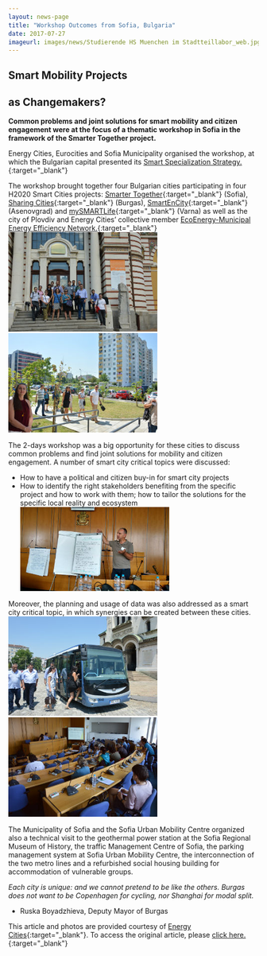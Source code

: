 ```yaml
---
layout: news-page
title: "Workshop Outcomes from Sofia, Bulgaria"
date: 2017-07-27
imageurl: images/news/Studierende HS Muenchen im Stadtteillabor_web.jpg
---
```


<div class="multiline">
<h2><span class="ornament-news">Smart Mobility Projects </span></h2>
<h2><span class="ornament-news">as Changemakers?</span></h2>
</div>

**Common problems and joint solutions for smart mobility and citizen engagement were at the focus of a thematic workshop in Sofia in the framework of the Smarter Together project.**

Energy Cities, Eurocities and Sofia Municipality organised the workshop, at which the Bulgarian capital presented its [Smart Specialization Strategy.](http://www.sofia-da.eu/en/strategic-documents/innovation-strategy-for-smart-specialization-of-sofia.html){:target="_blank"} 

The workshop brought together four Bulgarian cities participating in four H2020 Smart Cities projects: [Smarter Together](http://smarter-together.eu/){:target="_blank"} (Sofia), [Sharing Cities](http://www.sharingcities.eu/){:target="_blank"} (Burgas), [SmartEnCity](http://smartencity.eu/){:target="_blank"} (Asenovgrad) and [mySMARTLife](https://www.mysmartlife.eu/mysmartlife/){:target="_blank"} (Varna) as well as the city of Plovdiv and Energy Cities’ collective member [EcoEnergy-Municipal Energy Efficiency Network.](http://www.ecoenergy-bg.net/en){:target="_blank"}
![Sofia group photo.jpg](/images/news/DSC_5591_edit.jpg)![Sofia outdoor photo.jpg](/images/news/DSC_5528_edit.jpg)

The 2-days workshop was a big opportunity for these cities to discuss common problems and find joint solutions for mobility and citizen engagement. A number of smart city critical topics were discussed:
- How to have a political and citizen buy-in for smart city projects
- How to identify the right stakeholders benefiting from the specific project and how to work with them; how to tailor the solutions for the specific local reality and ecosystem
![Sofia Bojan photo.jpg](/images/news/IMG_20170712_113551484_edit.jpg)

Moreover, the planning and usage of data was also addressed as a smart city critical topic, in which synergies can be created between these cities.
![Sofia bus photo.jpg](/images/news/DSC_5515_edit.jpg)![Sofia presentation photo.jpg](/images/news/DSC_5508_edit.jpg)

The Municipality of Sofia and the Sofia Urban Mobility Centre organized also a technical visit to the geothermal power station at the Sofia Regional Museum of History, the traffic Management Centre of Sofia, the parking management system at Sofia Urban Mobility Centre, the interconnection of the two metro lines and a refurbished social housing building for accommodation of vulnerable groups.

*Each city is unique: and we cannot pretend to be like the others. Burgas does not want to be Copenhagen for cycling, nor Shanghai for modal split.* 
- Ruska Boyadzhieva, Deputy Mayor of Burgas

This article and photos are provided courtesy of [Energy Cities](http://www.energy-cities.eu){:target="_blank"}. To access the original article, please [click here.](http://www.energy-cities.eu/Smarter-Together-project-Bringing-together-Bulgarian-cities){:target="_blank"}
